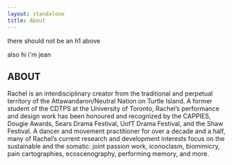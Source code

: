 ```yaml
---
layout: standalone
title: About 
---
```


there should not be an h1 above

also hi i'm jean

## ABOUT

Rachel is an interdisciplinary creator from the traditional and perpetual territory of the Attawandaron/Neutral Nation on Turtle Island. A former student of the CDTPS at the University of Toronto, Rachel’s performance and design work has been honoured and recognized by the CAPPIES, Dougie Awards, Sears Drama Festival, UofT Drama Festival, and the Shaw Festival. A dancer and movement practitioner for over a decade and a half, many of Rachel’s current research and development interests focus on the sustainable and the somatic: joint passion work, iconoclasm, biomimicry, pain cartographies, ecoscenography, performing memory, and more. 
